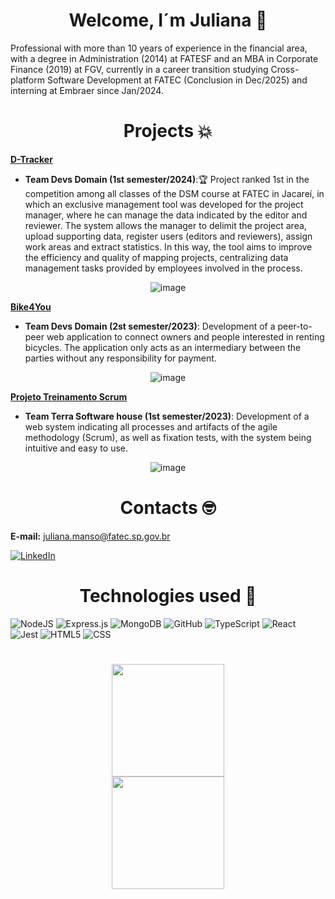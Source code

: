 <h1 align="center">Welcome, I´m Juliana 🖖</h1>

Professional with more than 10 years of experience in the financial area, with a degree in Administration (2014) at FATESF and an MBA in Corporate Finance (2019) at FGV, currently in a career transition studying Cross-platform Software Development at FATEC (Conclusion in Dec/2025) and interning at Embraer since Jan/2024.

<h1 align="center">Projects 💥</h1>

  **[D-Tracker](https://github.com/DevsDomain/D-Traker)**
- **Team Devs Domain (1st semester/2024)**:🏆 Project ranked 1st in the competition among all classes of the DSM course at FATEC in Jacareí, in which an exclusive management tool was developed for the project manager, where he can manage the data indicated by the editor and reviewer. The system allows the manager to delimit the project area, upload supporting data, register users (editors and reviewers), assign work areas and extract statistics. In this way, the tool aims to improve the efficiency and quality of mapping projects, centralizing data management tasks provided by employees involved in the process.<br>
<div align="center">
   
![image](https://github.com/Jummanso/Jummanso/assets/126696706/0fa36a54-504d-4162-95ed-a3aa611c8016)

</div>



**[Bike4You](https://github.com/DevsDomain/Bike4you)**
- **Team Devs Domain (2st semester/2023)**: Development of a peer-to-peer web application to connect owners and people interested in renting bicycles. The application only acts as an intermediary between the parties without any responsibility for payment.<br>
<div align="center">
   
![image](https://github.com/Jummanso/Jummanso/assets/126696706/c2ab6a45-b727-4836-92ba-432b1d4cb72d)

</div>

**[Projeto Treinamento Scrum](https://github.com/TerraSoftwarehouse/Projeto-Treinamento-Scrum)**
- **Team Terra Software house (1st semester/2023)**: Development of a web system indicating all processes and artifacts of the agile methodology (Scrum), as well as fixation tests, with the system being intuitive and easy to use.<br>
<div align="center">
   
![image](https://github.com/Jummanso/Jummanso/assets/126696706/f8c5f74f-f631-4786-91ea-3bee44c5871a)

</div>


<h1 align="center">Contacts 🤓</h1>

**E-mail:** juliana.manso@fatec.sp.gov.br

[![LinkedIn](https://img.shields.io/badge/linkedin-%230077B5.svg?style=for-the-badge&logo=linkedin&logoColor=white)](https://www.linkedin.com/in/juliana-maciel-manso/)

<h1 align="center">Technologies used 👾</h1>

![NodeJS](https://img.shields.io/badge/node.js-6DA55F?style=for-the-badge&logo=node.js&logoColor=white)
![Express.js](https://img.shields.io/badge/express.js-%23404d59.svg?style=for-the-badge&logo=express&logoColor=%2361DAFB)
![MongoDB](https://img.shields.io/badge/MongoDB-4EA94B?style=for-the-badge&logo=mongodb&logoColor=white)
![GitHub](https://img.shields.io/badge/GitHub-100000?style=for-the-badge&logo=github&logoColor=white)
![TypeScript](https://img.shields.io/badge/typescript-%23007ACC.svg?style=for-the-badge&logo=typescript&logoColor=white)
![React](https://img.shields.io/badge/react-%2320232a.svg?style=for-the-badge&logo=react&logoColor=%2361DAFB)
![Jest](https://img.shields.io/badge/Jest-blue?style=for-the-badge&logo=jest&logoColor=white)
![HTML5](https://img.shields.io/badge/html5-%23E34F26.svg?style=for-the-badge&logo=html5&logoColor=white)
![CSS](https://img.shields.io/badge/CSS-239120?&style=for-the-badge&logo=css3&logoColor=white)
</p>

<h1 align="center"></h1>

<div align="center">
   <a href="https://github.com/jummanso">
   <img height="180em" src="https://github-readme-stats.vercel.app/api?username=jummanso&theme=dark&show_icons=true&hide_border=true&count_private=true"/>
     <br>
   <img height="180em" src="https://github-readme-stats.vercel.app/api/top-langs/?username=jummanso&theme=dark&show_icons=true&hide_border=true&layout=compact"/>
</div>







